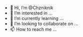- 👋 Hi, I’m @Chzniknik
- 👀 I’m interested in ...
- 🌱 I’m currently learning ...
- 💞️ I’m looking to collaborate on ...
- 📫 How to reach me ...

<!---
Chzniknik/Chzniknik is a ✨ special ✨ repository because its `README.md` (this file) appears on your GitHub profile.
You can click the Preview link to take a look at your changes.
--->
